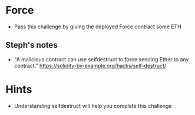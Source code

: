 # Force

- Pass this challenge by giving the deployed Force contract some ETH

## Steph's notes

- "A malicious contract can use selfdestruct to force sending Ether to any contract." https://solidity-by-example.org/hacks/self-destruct/


# Hints

- Understanding selfdestruct will help you complete this challenge
